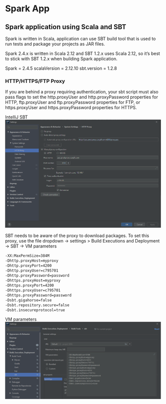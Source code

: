 # Spark App

## Spark application using Scala and SBT
Spark is written in Scala, application can use SBT build tool that is used to run tests and package your projects as JAR files.

Spark 2.4.x is written in Scala 2.12 and SBT 1.2.x uses Scala 2.12, so it’s best to stick with SBT 1.2.x when building Spark application.

Spark = 2.4.5
scalaVersion = 2.12.10
sbt.version = 1.2.8

### HTTP/HTTPS/FTP Proxy
If you are behind a proxy requiring authentication, your sbt script must also pass flags to set the http.proxyUser and http.proxyPassword properties for HTTP, ftp.proxyUser and ftp.proxyPassword properties for FTP, or https.proxyUser and https.proxyPassword properties for HTTPS.

IntelliJ SBT
![Alt text](./docs/intellij_proxy.png?raw=true "VM Properties")

SBT needs to be aware of the proxy to download packages. To set this proxy, use the file dropdown -> settings > Build Executions and Deployment -> SBT -> VM parameters

    -XX:MaxPermSize=384M
    -Dhttp.proxyHost=myproxy
    -Dhttp.proxyPort=4200
    -Dhttp.proxyUser=c795701
    -Dhttp.proxyPassword=password
    -Dhttps.proxyHost=myproxy 
    -Dhttps.proxyPort=4200
    -Dhttps.proxyUser=c795701
    -Dhttps.proxyPassword=password
    -Dsbt.gigahorse=false
    -Dsbt.repository.secure=false
    -Dsbt.insecureprotocol=true

VM parameters
![Alt text](./docs/sbt_vm_props.png?raw=true "VM Properties")